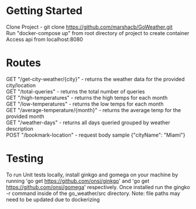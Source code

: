 Getting Started
========================
Clone Project - git clone https://github.com/marshacb/GoWeather.git   
Run "docker-compose up" from root directory of project to create container 
Access api from localhost:8080   

Routes
==============
GET "/get-city-weather/{city}" - returns the weather data for the provided city/location   
GET "/total-queries" - returns the total number of queries   
GET "/high-temperatures" - returns the high temps for each month   
GET "/low-temperatures" - returns the low temps for each month   
GET "/average-temperature/{month}" - returns the average temp for the provided month   
GET "/weather-days" - returns all days queried grouped by weather description   
POST "/bookmark-location" - request body sample {"cityName": "Miami"}   


Testing
=============
To run Unit tests locally, install ginkgo and gomega on your machine by running 'go get https://github.com/onsi/ginkgo' and 'go get https://github.com/onsi/gomega' respectively.
Once installed run the gingko -r command inside of the go_weather/src directory.
Note: file paths may need to be updated due to dockerizing   